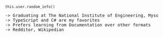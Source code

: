 <code>this.user.random_info()</code>
<pre>
-> Graduating at The National Institute of Engineering, Mysore (4th Semester)
-> TypeScript and C# are my favorites
-> Prefers learning from Documentation over other formats
-> Redditor, Wikipedian
</Pre>


<!--
  - <strong>TypeScript, javaScript, React.js, Node.js, PWAs, HTML, CSS</strong>
  - <strong>C#, WPF, Visual Studio</strong>
-->
